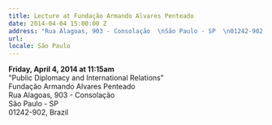 ```yaml
---
title: Lecture at Fundação Armando Alvares Penteado
date: 2014-04-04 15:00:00 Z
address: "Rua Alagoas, 903 - Consolação  \nSão Paulo - SP  \n01242-902, Brazil  "
url: 
locale: São Paulo
---
```


**Friday, April 4, 2014 at 11:15am**  
"Public Diplomacy and International Relations"  
Fundação Armando Alvares Penteado  
Rua Alagoas, 903 - Consolação  
São Paulo - SP  
01242-902, Brazil  
